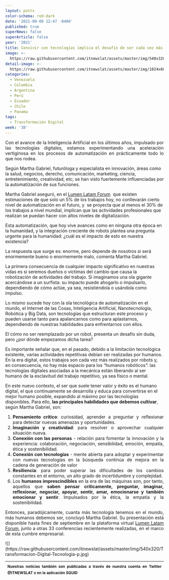 ```yaml
---
layout: posts
color-schema: red-dark
date: '2021-09-09 12:47 -0400'
published: true
superNews: false
superArticle: false
year: '2021'
title: Convivir con tecnologías implica el desafío de ser cada vez más humanos
image: >-
  https://raw.githubusercontent.com/itnewslat/assets/master/img/540x320/Transformacion-Digital-Tecnologia-p.jpg
detail-image: >-
  https://raw.githubusercontent.com/itnewslat/assets/master/img/1024x680/Transformacion-Digital-Tecnologia-g.jpg
categories:
  - Venezuela
  - Colombia
  - Argentina
  - Perú
  - Ecuador
  - Chile
  - Panama
tags:
  - Transformación Digital
week: '38'
---
```

<p style="text-align: justify;">
Con el avance de la Inteligencia Artificial en los últimos años, impulsado por las tecnologías digitales, estamos experimentando una aceleración vertiginosa en los procesos de automatización en prácticamente todo lo que nos rodea.

Según Martha Gabriel, futuróloga y especialista en innovación, áreas como la salud, negocios, derecho, comunicación, marketing, ciencia, entretenimiento, creatividad, etc; se han visto fuertemente influenciadas por la automatización de sus funciones.

Martha Gabriel aseguró, en el <a href="https://brandcom.us4.list-manage.com/track/click?u=9581ae7daa795e06b11c9f476&amp;id=bfa33756b5&amp;e=446b3b5f3e">Lumen Latam Forum</a>  que existen estimaciones de que solo un 5% de los trabajos hoy, no conllevarán cierto nivel de automatización en el futuro, y  se proyecta que al menos el 30% de los trabajos a nivel mundial, implican que las actividades profesionales que realizan se puedan hacer con altos niveles de digitalización.

Esta automatización, que hoy vive avances como en ninguna otra época en la humanidad, y la integración creciente de robots plantea una pregunta urgente para la humanidad: ¿cuál es el impacto de esto en nuestra existencia?

La respuesta que surge es: enorme, pero depende de nosotros si será enormemente bueno o enormemente malo, comenta Martha Gabriel.

La primera consecuencia de cualquier impacto significativo en nuestras vidas es si seremos dueños o víctimas del cambio que causa la robotización de actividades del trabajo. Si imaginamos una ola gigante acercándose a un surfista: su impacto puede ahogarlo o impulsarlo, dependiendo de cómo actúe, ya sea, resistiéndola o usándola como impulso.

Lo mismo sucede hoy con la ola tecnológica de automatización en el mundo, el Internet de las Cosas, Inteligencia Artificial, Nanotecnología, Robótica y Big Data, son tecnologías que estructuran este proceso y pueden usarse tanto para apalancarnos como para aplastarnos, dependiendo de nuestras habilidades para enfrentarnos con ellos.

El cómo no ser reemplazado por un robot, presenta un desafío sin duda, pero ¿por dónde empezamos dicha tarea?

Es importante señalar que, en el pasado, debido a la limitación tecnológica existente, varias actividades repetitivas debían ser realizadas por humanos. En la era digital, estos trabajos son cada vez más realizados por robots y, en consecuencia, no hay más espacio para los “humanos robóticos”: las tecnologías digitales asociadas a la mecánica están liberando al ser humano de la esclavitud del trabajo repetitivo, ya sea físico o mental.

En este nuevo contexto, el ser que suele tener valor y éxito es el humano digital, el que continuamente se desarrolla y educa para convertirse en el mejor humano posible, expandido al máximo por las tecnologías disponibles. Para ello, <strong>las principales habilidades que debemos cultivar</strong>, según Martha Gabriel, son:</p>

<ol style="text-align: justify;">
	<li><strong>Pensamiento crítico</strong>: curiosidad, aprender a preguntar y reflexionar para detectar nuevas amenazas y oportunidades.</li>
	<li><strong>Imaginación y creatividad</strong>: para resolver o aprovechar cualquier situación nueva.</li>
	<li><strong>Conexión con las personas</strong> - relación para fomentar la innovación y la experiencia: colaboración, negociación, sensibilidad, emoción, empatía, ética y sostenibilidad.</li>
	<li><strong>Conexión con tecnologías</strong> - mente abierta para adoptar y experimentar con nuevas tecnologías en la búsqueda continúa de mejora en la cadena de generación de valor</li>
	<li><strong>Resiliencia</strong>: para poder superar las dificultades de los cambios constantes en el entorno, un alto grado de incertidumbre y complejidad.</li>
	<li>Los <strong>humanos imprescindibles</strong> en la era de las máquinas son, por tanto, aquellos que <strong>saben pensar críticamente, preguntar, imaginar, reflexionar, negociar, apoyar, sentir, amar, emocionarse y también emocionar y sentir</strong>. Impulsados por la ética, la empatía y la sostenibilidad.</li>
</ol>
<p style="text-align: justify;">Entonces, paradójicamente, cuanta más tecnología tenemos en el mundo, más humanos debemos ser, concluyó Martha Gabriel. Su presentación está disponible hasta fines de septiembre en la plataforma virtual <a href="https://brandcom.us4.list-manage.com/track/click?u=9581ae7daa795e06b11c9f476&amp;id=68a95dd726&amp;e=446b3b5f3e">Lumen Latam Forum</a>, junto a otras 33 conferencias recientemente realizadas, en el marco de esta cumbre empresarial.</p>
![](https://raw.githubusercontent.com/itnewslat/assets/master/img/540x320/Transformacion-Digital-Tecnologia-p.jpg)

<table style="height: 42px;" width="569">
<tbody>
<tr>
<td style="text-align: justify;"><sub><strong>Nuestras noticias también son publicadas a través de nuestra cuenta en Twitter <a href="https://twitter.com/itnewslat?lang=es">@ITNEWSLAT</a> y en la aplicación <a href="https://squidapp.co/en/">SQUID</a></strong></sub></td>
</tr>
</tbody>
</table>